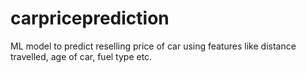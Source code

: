# carpriceprediction
ML model to predict reselling price of car using features like distance travelled, age of car, fuel type etc.
